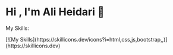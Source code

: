 # Hi , I'm Ali Heidari 👋

My Skills:
<p>
  [![My Skills](https://skillicons.dev/icons?i=html,css,js,bootstrap,,)](https://skillicons.dev)
</p>
